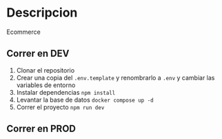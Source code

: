 # Descripcion 
Ecommerce

## Correr en DEV 

1. Clonar el repositorio 
2. Crear una copia del ```.env.template``` y renombrarlo a  ```.env``` y cambiar las variables de entorno
3. Instalar dependencias ```npm install```
4. Levantar la base de datos ```docker compose up -d ```
5. Correr el proyecto ```npm run dev```


## Correr en PROD 
